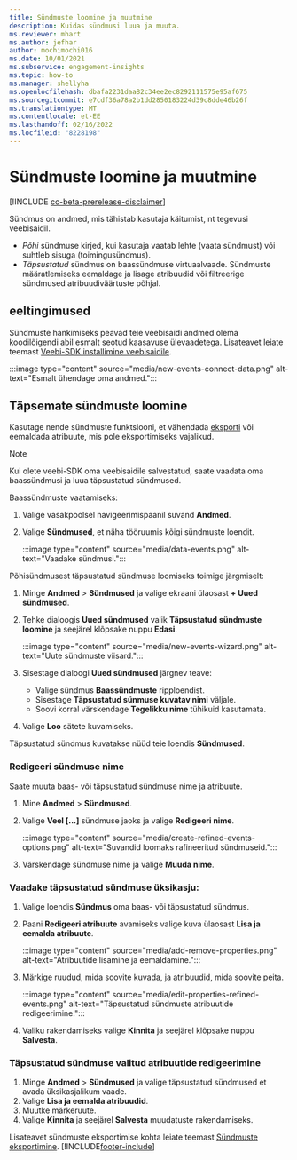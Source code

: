 ```yaml
---
title: Sündmuste loomine ja muutmine
description: Kuidas sündmusi luua ja muuta.
ms.reviewer: mhart
ms.author: jefhar
author: mochimochi016
ms.date: 10/01/2021
ms.subservice: engagement-insights
ms.topic: how-to
ms.manager: shellyha
ms.openlocfilehash: dbafa2231daa82c34ee2ec8292111575e95af675
ms.sourcegitcommit: e7cdf36a78a2b1dd2850183224d39c8dde46b26f
ms.translationtype: MT
ms.contentlocale: et-EE
ms.lasthandoff: 02/16/2022
ms.locfileid: "8228198"
---
```

# <a name="create-and-modify-events"></a>Sündmuste loomine ja muutmine

[!INCLUDE [cc-beta-prerelease-disclaimer](includes/cc-beta-prerelease-disclaimer.md)]

Sündmus on andmed, mis tähistab kasutaja käitumist, nt tegevusi veebisaidil.

- *Põhi* sündmuse kirjed, kui kasutaja vaatab lehte (vaata sündmust) või suhtleb sisuga (toimingusündmus).
- *Täpsustatud* sündmus on baassündmuse virtuaalvaade. Sündmuste määratlemiseks eemaldage ja lisage atribuudid või filtreerige sündmused atribuudiväärtuste põhjal.

## <a name="prerequisites"></a>eeltingimused

Sündmuste hankimiseks peavad teie veebisaidi andmed olema koodilõigendi abil esmalt seotud kaasavuse ülevaadetega. Lisateavet leiate teemast [Veebi-SDK installimine veebisaidile](instrument-website.md).

 :::image type="content" source="media/new-events-connect-data.png" alt-text="Esmalt ühendage oma andmed.":::

## <a name="create-refined-events"></a>Täpsemate sündmuste loomine

Kasutage nende sündmuste funktsiooni, et vähendada [eksporti](export-events.md) või eemaldada atribuute, mis pole eksportimiseks vajalikud.

> [!NOTE]
> Kui olete veebi-SDK oma veebisaidile salvestatud, saate vaadata oma baassündmusi ja luua täpsustatud sündmused. 

Baassündmuste vaatamiseks:

1. Valige vasakpoolsel navigeerimispaanil suvand **Andmed**.

1. Valige **Sündmused**, et näha tööruumis kõigi sündmuste loendit.

    :::image type="content" source="media/data-events.png" alt-text="Vaadake sündmusi.":::

Põhisündmusest täpsustatud sündmuse loomiseks toimige järgmiselt: 

1. Minge **Andmed** > **Sündmused** ja valige ekraani ülaosast **+ Uued sündmused**.

1. Tehke dialoogis **Uued sündmused** valik **Täpsustatud sündmuste loomine** ja seejärel klõpsake nuppu **Edasi**.
   
     :::image type="content" source="media/new-events-wizard.png" alt-text="Uute sündmuste viisard.":::
     
1. Sisestage dialoogi **Uued sündmused** järgnev teave:

   - Valige sündmus **Baassündmuste** ripploendist.
   - Sisestage **Täpsustatud sünmuse kuvatav nimi** väljale.
   - Soovi korral värskendage **Tegelikku nime** tühikuid kasutamata.

1. Valige **Loo** sätete kuvamiseks.

Täpsustatud sündmus kuvatakse nüüd teie loendis **Sündmused**.

### <a name="edit-event-name"></a>Redigeeri sündmuse nime

Saate muuta baas- või täpsustatud sündmuse nime ja atribuute.

1. Mine **Andmed** > **Sündmused**. 

1. Valige **Veel [...]** sündmuse jaoks ja valige **Redigeeri nime**.
    
     :::image type="content" source="media/create-refined-events-options.png" alt-text="Suvandid loomaks rafineeritud sündmuseid.":::

3. Värskendage sündmuse nime ja valige **Muuda nime**.

### <a name="view-the-details-of-a-refined-event"></a>Vaadake täpsustatud sündmuse üksikasju:

1. Valige loendis **Sündmus** oma baas- või täpsustatud sündmus. 

1. Paani **Redigeeri atribuute** avamiseks valige kuva ülaosast **Lisa ja eemalda atribuute**. 

     :::image type="content" source="media/add-remove-properties.png" alt-text="Atribuutide lisamine ja eemaldamine.":::

1. Märkige ruudud, mida soovite kuvada, ja atribuudid, mida soovite peita. 

   :::image type="content" source="media/edit-properties-refined-events.png" alt-text="Täpsustatud sündmuste atribuutide redigeerimine.":::

1. Valiku rakendamiseks valige **Kinnita** ja seejärel klõpsake nuppu **Salvesta**.


### <a name="edit-selected-properties-for-a-refined-event"></a>Täpsustatud sündmuse valitud atribuutide redigeerimine

1. Minge **Andmed** > **Sündmused** ja valige täpsustatud sündmused et avada üksikasjalikum vaade.
1. Valige **Lisa ja eemalda atribuudid**. 
1. Muutke märkeruute.
1. Valige **Kinnita** ja seejärel **Salvesta** muudatuste rakendamiseks.

Lisateavet sündmuste eksportimise kohta leiate teemast [Sündmuste eksportimine](export-events.md).
[!INCLUDE[footer-include](../includes/footer-banner.md)]

